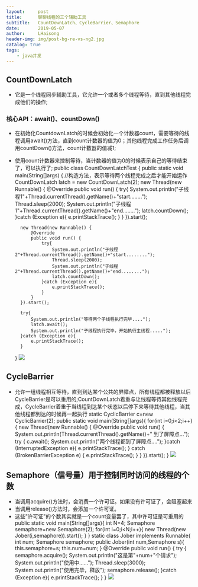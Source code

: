 ```yaml
---
layout:     post
title:      聊聊线程的三个辅助工具
subtitle:   CountDownLatch、CycleBarrier、Semaphore
date:       2019-05-07
author:     LHaisong
header-img: img/post-bg-re-vs-ng2.jpg
catalog: true
tags:
    - java并发
---
```


## CountDownLatch
- 它是一个线程同步辅助工具，它允许一个或者多个线程等待，直到其他线程完成他们的操作;
### 核心API：await()、countDown()
- 在初始化CountdownLatch的时候会初始化一个计数器count，需要等待的线程调用await()方法，直到count计数器的值为0；其他线程完成工作任务后调用countDown()方法，count计数器的值减1;
- 使用count计数器来控制等待，当计数器的值为0的时候表示自己的等待结束了，可以执行了;
    public class CountDownLatchTest {
	public static void main(String[]args) {
		//构造方法，表示等待两个线程完成之后才能开始运作
		CountDownLatch latch = new CountDownLatch(2);
		new Thread(new Runnable() {
			@Override
			public void run() {
			   try{
			   	  System.out.println("子线程1"+Thread.currentThread().getName()+"start........");
			   	  Thread.sleep(2000);
				   System.out.println("子线程1"+Thread.currentThread().getName()+"end........");
				   latch.countDown();
			   }catch (Exception e){
			   	e.printStackTrace();
			   }
			}
		}).start();

		new Thread(new Runnable() {
			@Override
			public void run() {
				try{
					System.out.println("子线程2"+Thread.currentThread().getName()+"start........");
					Thread.sleep(2000);
					System.out.println("子线程2"+Thread.currentThread().getName()+"end........");
					latch.countDown();
				}catch (Exception e){
					e.printStackTrace();
				}
			}
		}).start();

		try{
			System.out.println("等待两个子线程执行完毕....");
			latch.await();
			System.out.println("子线程执行完毕，开始执行主线程.....");
		}catch (Exception e){
			e.printStackTrace();
		}
	}
![](https://i.imgur.com/H8kKvCA.png)

## CycleBarrier
- 允许一组线程相互等待，直到到达某个公共的屏障点，所有线程都被释放以后CycleBarrier是可以重用的;CountDownLatch着重与让线程等待其他线程完成，CycleBarrier着重于当线程到达某个状态以后停下来等待其他线程，当其他线程都到达的时候再一起执行
    static CyclicBarrier c=new CyclicBarrier(2);
	public static void main(String[]args){
		for(int i=0;i<2;i++){
			new Thread(new Runnable() {
				@Override
				public void run() {
					System.out.println(Thread.currentThread().getName()+" 到了屏障点...");
					try {
						c.await();
						System.out.println("两个线程都到了屏障点....");
					}catch (InterruptedException e){
						e.printStackTrace();
					} catch (BrokenBarrierException e) {
						e.printStackTrace();
					}
				}
			}).start();
		}
![](https://i.imgur.com/pwInWCf.png)

## Semaphore（信号量）用于控制同时访问的线程的个数
- 当调用acquire()方法时，会消费一个许可证。如果没有许可证了，会阻塞起来
- 当调用release()方法时，会添加一个许可证。
- 这些"许可证"的个数其实就是一个count变量罢了，其中许可证是可重用的
    public static void main(String[]args){
		int N=4;
		Semaphore semaphore=new Semaphore(2);
		for(int i=0;i<N;i++){
			new Thread(new Jober(i,semaphore)).start();
		}
	}
	static class Jober implements Runnable{
		int num;
		Semaphore semaphore;
		public Jober(int num,Semaphore s){
			this.semaphore=s;
			this.num=num;
		}
		@Override
		public void run() {
			try {
				semaphore.acquire();
				System.out.println("这是第"+num+"个请求");
				System.out.println("使用中......");
				Thread.sleep(3000);
				System.out.println("使用完毕，释放");
				semaphore.release();
			}catch (Exception e){
				e.printStackTrace();
			}
		}
![](https://i.imgur.com/SNYxVT0.png)
